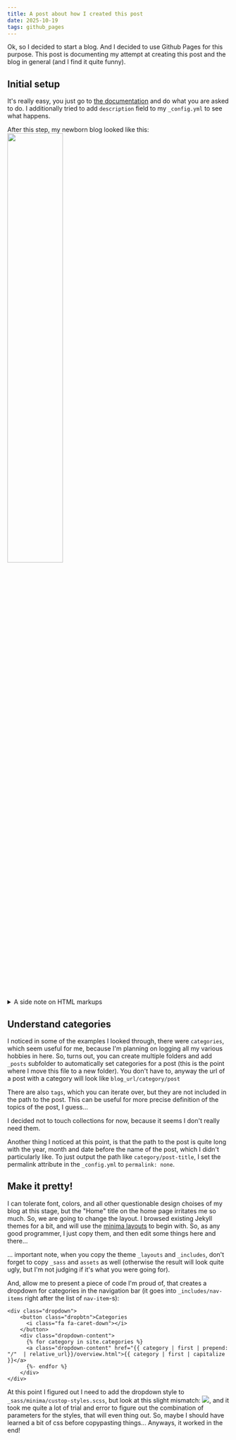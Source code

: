 ```yaml
---
title: A post about how I created this post
date: 2025-10-19
tags: github_pages
---
```


Ok, so I decided to start a blog. And I decided to use Github Pages for this purpose. This post is documenting my attempt at creating this post and the blog in general (and I find it quite funny).

## Initial setup
It's really easy, you just go to [the documentation](https://docs.github.com/en/pages/quickstart) and do what you are asked to do.
I additionally tried to add ``description`` field to my ``_config.yml`` to see what happens.

After this step, my newborn blog looked like this:
<img width="50%" src="/my-blog/coding/images/my_blog_screenshot_2025-10-19_13:30.png"/>

<details>
    <summary>A side note on HTML markups</summary>
    <p>To add an image to the post, you can:</p>
    <ol>
    <li>Create a folder <code>images</code> in the repo and add an image there</li>
    <li>Add an image with <code>&lt;img src=&quot;path-to-images-from-the-root/your-image-file&quot;/&gt;</code></li>
    </ol>
    <p>To create a toggle use:</p>
    <pre><code>`<span class="javascript"></span>``<span class="javascript">
    &lt;details&gt;
      <span class="xml"><span class="hljs-tag">&lt;<span class="hljs-name">summary</span>&gt;</span>A side note on HTML markups<span class="hljs-tag">&lt;/<span class="hljs-name">summary</span>&gt;</span></span>
      And here is how you <span class="hljs-keyword">do</span> it
    &lt;<span class="hljs-regexp">/details&gt;
    </span></span>``<span class="javascript"><span class="hljs-regexp"></span></span>`
    </code></pre>
  <p>And, apparently, you can not use markdown inside the markup part, so if you are not fluent in HTML, use a converter like this one: https://markdowntohtml.com/</p>
</details>

## Understand categories
I noticed in some of the examples I looked through, there were ``categories``, which seem useful for me, because I'm planning on logging all my various hobbies in here. So, turns out, you can create multiple folders and add ``_posts`` subfolder to automatically set categories for a post (this is the point where I move this file to a new folder). You don't have to, anyway the url of a post with a category will look like ``blog_url/category/post``

There are also ``tags``, which you can iterate over, but they are not included in the path to the post. This can be useful for more precise definition of the topics of the post, I guess...

I decided not to touch collections for now, because it seems I don't really need them.

Another thing I noticed at this point, is that the path to the post is quite long with the year, month and date before the name of the post, which I didn't particularly like. To just output the path like `category/post-title`, I set the permalink attribute in the `_config.yml` to `permalink: none`.

## Make it pretty!
I can tolerate font, colors, and all other questionable design choises of my blog at this stage, but the "Home" title on the home page irritates me so much. So, we are going to change the layout. I browsed existing Jekyll themes for a bit, and will use the [minima layouts](https://github.com/jekyll/minima/tree/master/_layouts) to begin with. So, as any good programmer, I just copy them, and then edit some things here and there...

... important note, when you copy the theme `_layouts` and `_includes`, don't forget to copy `_sass` and `assets` as well (otherwise the result will look quite ugly, but I'm not judging if it's what you were going for).

And, allow me to present a piece of code I'm proud of, that creates a dropdown for categories in the navigation bar (it goes into `_includes/nav-items` right after the list of `nav-item`-s):

```
<div class="dropdown">
    <button class="dropbtn">Categories
      <i class="fa fa-caret-down"></i>
    </button>
    <div class="dropdown-content">
      {% for category in site.categories %}
      <a class="dropdown-content" href="{{ category | first | prepend: "/"  | relative_url}}/overview.html">{{ category | first | capitalize }}</a>
      {%- endfor %}
    </div>
</div>
```

At this point I figured out I need to add the dropdown style to `_sass/minima/custop-styles.scss`, but look at this slight mismatch: <img src="/my-blog/coding/images/my_blog_screenshot_2025-10-20.png"/>, and it took me quite a lot of trial and error to figure out the combination of parameters for the styles, that will even thing out. So, maybe I should have learned a bit of css before copypasting things... Anyways, it worked in the end!
